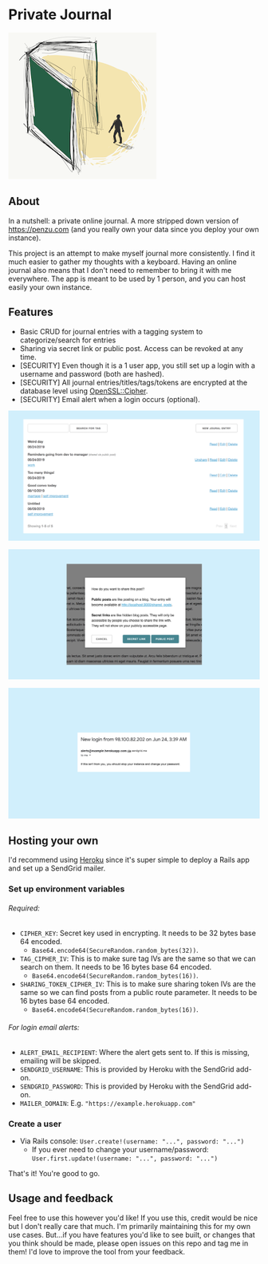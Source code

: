 # Private Journal
![art](./app/assets/images/readme/cover_art.png)

## About

In a nutshell: a private online journal. A more stripped down version of https://penzu.com (and you really own your data
since you deploy your own instance).

This project is an attempt to make myself journal more
consistently. I find it much easier to gather my thoughts
with a keyboard. Having an online journal also means that
I don't need to remember to bring it with me everywhere. The app
is meant to be used by 1 person, and you can host easily your own instance.

## Features

- Basic CRUD for journal entries with a tagging
system to categorize/search for entries
- Sharing via secret link or public post. Access can be
revoked at any time.
- [SECURITY] Even though it is a 1 user app, you still set up a login with a username and password (both are hashed).
- [SECURITY] All journal entries/titles/tags/tokens are encrypted at the database level using
[OpenSSL::Cipher](https://ruby-doc.org/stdlib-2.4.0/libdoc/openssl/rdoc/OpenSSL/Cipher.html).
- [SECURITY] Email alert when a login occurs (optional).

![crud](./app/assets/images/readme/crud.png)

![sharing](./app/assets/images/readme/sharing.png)

![alert](./app/assets/images/readme/alert.png)

## Hosting your own

I'd recommend using [Heroku](https://heroku.com) since it's super simple to deploy a
Rails app and set up a SendGrid mailer.

### Set up environment variables

###### Required:
- `CIPHER_KEY`: Secret key used in encrypting. It needs to be 32 bytes base 64 encoded.
  - `Base64.encode64(SecureRandom.random_bytes(32))`.
- `TAG_CIPHER_IV`: This is to make sure tag IVs are
the same so that we can search on them. It needs to be 16 bytes base 64 encoded.
  - `Base64.encode64(SecureRandom.random_bytes(16))`.
- `SHARING_TOKEN_CIPHER_IV`: This is to make sure sharing token IVs are
the same so we can find posts from a public route parameter. It needs to be 16 bytes base 64 encoded.
  - `Base64.encode64(SecureRandom.random_bytes(16))`.

###### For login email alerts:
- `ALERT_EMAIL_RECIPIENT`: Where the alert gets sent to. If this
is missing, emailing will be skipped.
- `SENDGRID_USERNAME`: This is provided by Heroku with the SendGrid add-on.
- `SENDGRID_PASSWORD`: This is provided by Heroku with the SendGrid add-on.
- `MAILER_DOMAIN`: E.g. `"https://example.herokuapp.com"`

### Create a user

- Via Rails console: `User.create!(username: "...", password: "...")`
  - If you ever need to change your username/password: `User.first.update!(username: "...", password: "...")`

That's it! You're good to go.

## Usage and feedback
Feel free to use this however you'd like! If you use this, credit
would be nice but I don't really care that much. I'm primarily maintaining
this for my own use cases. But...if you have features you'd like to see built, or changes
that you think should be made, please open issues on this repo and tag me in them!
I'd love to improve the tool from your feedback.
